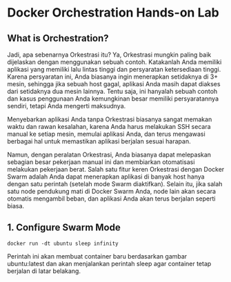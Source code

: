 # Docker Orchestration Hands-on Lab

##  What is Orchestration?
Jadi, apa sebenarnya Orkestrasi itu? Ya, Orkestrasi mungkin paling baik dijelaskan dengan menggunakan sebuah contoh. Katakanlah Anda memiliki aplikasi yang memiliki lalu lintas tinggi dan persyaratan ketersediaan tinggi. Karena persyaratan ini, Anda biasanya ingin menerapkan setidaknya di 3+ ​​mesin, sehingga jika sebuah host gagal, aplikasi Anda masih dapat diakses dari setidaknya dua mesin lainnya. Tentu saja, ini hanyalah sebuah contoh dan kasus penggunaan Anda kemungkinan besar memiliki persyaratannya sendiri, tetapi Anda mengerti maksudnya.

Menyebarkan aplikasi Anda tanpa Orkestrasi biasanya sangat memakan waktu dan rawan kesalahan, karena Anda harus melakukan SSH secara manual ke setiap mesin, memulai aplikasi Anda, dan terus mengawasi berbagai hal untuk memastikan aplikasi berjalan sesuai harapan.

Namun, dengan peralatan Orkestrasi, Anda biasanya dapat melepaskan sebagian besar pekerjaan manual ini dan membiarkan otomatisasi melakukan pekerjaan berat. Salah satu fitur keren Orkestrasi dengan Docker Swarm adalah Anda dapat menerapkan aplikasi di banyak host hanya dengan satu perintah (setelah mode Swarm diaktifkan). Selain itu, jika salah satu node pendukung mati di Docker Swarm Anda, node lain akan secara otomatis mengambil beban, dan aplikasi Anda akan terus berjalan seperti biasa.

## 1. Configure Swarm Mode
```
docker run -dt ubuntu sleep infinity
```
Perintah ini akan membuat container baru berdasarkan gambar ubuntu:latest dan akan menjalankan perintah sleep agar container tetap berjalan di latar belakang.

